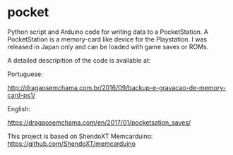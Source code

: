 # pocket
Python script and Arduino code for writing data to a PocketStation. A PocketStation is a memory-card like device for the Playstation. I was released in Japan only and can be loaded with game saves or ROMs.

A detailed descripition of the code is available at:

Portuguese:

http://dragaosemchama.com.br/2016/09/backup-e-gravacao-de-memory-card-ps1/

English:

https://dragaosemchama.com/en/2017/01/pocketsation_saves/

This project is based on ShendoXT Memcarduino:
https://github.com/ShendoXT/memcarduino
